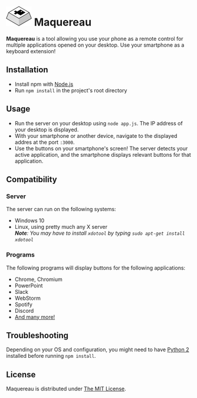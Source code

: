 # ![Maquereau logo](maquereau.png) Maquereau
**Maquereau** is a tool allowing you use your phone as a remote control for multiple applications opened on your desktop. Use your smartphone as a keyboard extension!

## Installation

- Install npm with [Node.js](https://nodejs.org/en/)
- Run `npm install` in the project's root directory

## Usage

- Run the server on your desktop using `node app.js`. The IP address of your desktop is displayed.
- With your smartphone or another device, navigate to the displayed addres at the port `:3000`.
- Use the buttons on your smartphone's screen! The server detects your active application, and the smartphone displays relevant buttons for that application.

## Compatibility

### Server

The server can run on the following systems:

- Windows 10
- Linux, using pretty much any X server  
_**Note**: You may have to install `xdotool` by typing `sudo apt-get install xdotool`_

### Programs

The following programs will display buttons for the following applications:

- Chrome, Chromium
- PowerPoint
- Slack
- WebStorm
- Spotify
- Discord
- [And many more!](/server/layouts)

## Troubleshooting

Depending on your OS and configuration, you might need to have [Python 2](https://www.python.org/) installed before running `npm install`.

## License

Maquereau is distributed under [The MIT License](http://opensource.org/licenses/MIT).
